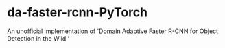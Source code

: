 # da-faster-rcnn-PyTorch
An unofficial implementation of  'Domain Adaptive Faster R-CNN for Object Detection in the Wild ’
